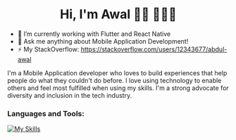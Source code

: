  <h1 align="center">Hi, I'm Awal 👋🏾 👩🏾‍💻 </h1>

- 🔭 I’m currently working with Flutter and React Native
- 💬 Ask me anything about Mobile Application Development!
- ⚡ My StackOverflow: https://stackoverflow.com/users/12343677/abdul-awal
  
I'm a Mobile Application developer who loves to build experiences that help people do what they couldn't do before. I love using technology to enable others and feel most fulfilled when using my skills. I'm a strong advocate for diversity and inclusion in the tech industry. 

### Languages and Tools:
[![My Skills](https://skillicons.dev/icons?i=flutter,dart,react,js,postman,firebase,github,git,postman,figma,xd,java,kotlin,regex,vscode,androidstudio,swift&perline=9)](https://skillicons.dev)

